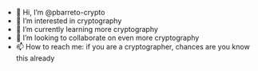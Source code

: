 - 👋 Hi, I’m @pbarreto-crypto
- 👀 I’m interested in cryptography
- 🌱 I’m currently learning more cryptography
- 💞️ I’m looking to collaborate on even more cryptography
- 📫 How to reach me: if you are a cryptographer, chances are you know this already

<!---
pbarreto-crypto/pbarreto-crypto is a ✨ special ✨ repository because its `README.md` (this file) appears on your GitHub profile.
You can click the Preview link to take a look at your changes.
--->
